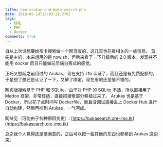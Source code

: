 ```yaml
---
title: new-arukas-and-buka-search-php
date: 2019-08-19T13:03:21.270Z
tags:
  - 随笔
  - PHP
  - Docker
comments: true
---
```

自从上次说想要给布卡搜索做一个网页版的，这几天也在看相关的一些信息。
首先是主机，本来想用的是 now.sh，但后来看了一下升级后的 2.0 版本，发现并不能用 docker 而且只能做前后端分离式的感觉。

正巧又想起之前用过的 Arukas，现在支持 zfb 认证了，而且还是有免费配额的。
于是想了想还是认证了一下，又解了绑定。现在用的还是挺不错的。

网页版搜索基于 PHP 和 SQLite，由于对 PHP 的 SQLite 不熟，所以直接用了 Medoo 框架，非常舒适，直接把搜索部分移植过来了。
Arukas 也是基于 Docker，所以花了点时间写 Dockerfile，而且没调试直接丢上 Docker Hub 进行自动构建，然后再推到 Arukas，一气呵成。

网址见（可能由于各种原因变更）：[https://bukasearch.ore-imo.tk](https://bukasearch.ore-imo.tk)

总之我个人觉得还是挺满意的，之后可以把一些其他的东西也都移到 Arukas 这边来。

